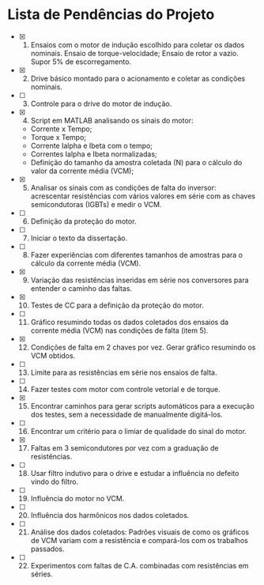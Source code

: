 # Lista de Pendências do Projeto

- [x] 1. Ensaios com o motor de indução escolhido para coletar os dados nominais. Ensaio de torque-velocidade; Ensaio de rotor a vazio. Supor 5% de escorregamento.
- [x] 2. Drive básico montado para o acionamento e coletar as condições nominais. 
- [ ] 3. Controle para o drive do motor de indução. 
- [x] 4. Script em MATLAB analisando os sinais do motor: 
    - Corrente x Tempo;
    - Torque x Tempo;
    - Corrente Ialpha e Ibeta com o tempo;
    - Correntes Ialpha e Ibeta normalizadas;
    - Definição do tamanho da amostra coletada (N) para o cálculo do valor da corrente média (VCM);
- [x] 5. Analisar os sinais com as condições de falta do inversor: acrescentar resistências com vários valores em série com as chaves semicondutoras (IGBTs) e medir o VCM.
- [ ] 6. Definição da proteção do motor.
- [ ] 7. Iniciar o texto da dissertação.
- [ ] 8. Fazer experiências com diferentes tamanhos de amostras para o cálculo da corrente média (VCM).
- [x] 9. Variação das resistências inseridas em série nos conversores para entender o caminho das faltas.
- [x] 10. Testes de CC para a definição da proteção do motor.
- [ ] 11. Gráfico resumindo todas os dados coletados dos ensaios da corrente média (VCM) nas condições de falta (item 5).
- [x] 12. Condições de falta em 2 chaves por vez. Gerar gráfico resumindo os VCM obtidos.
- [ ] 13. Limite para as resistências em série nos ensaios de falta.
- [ ] 14. Fazer testes com motor com controle vetorial e de torque.
- [x] 15. Encontrar caminhos para gerar scripts automáticos para a execução dos testes, sem a necessidade de manualmente digitá-los.
- [ ] 16. Encontrar um critério para o limiar de qualidade do sinal do motor.
- [x] 17. Faltas em 3 semicondutores por vez com a graduação de resistências.
- [ ] 18. Usar filtro indutivo para o drive e estudar a influência no defeito vindo do filtro.
- [ ] 19. Influência do motor no VCM.
- [ ] 20. Influência dos harmônicos nos dados coletados.
- [ ] 21. Análise dos dados coletados: Padrões visuais de como os gráficos de VCM variam com a resistência e compará-los com os trabalhos passados.
- [ ] 22. Experimentos com faltas de C.A. combinadas com resistências em séries.   